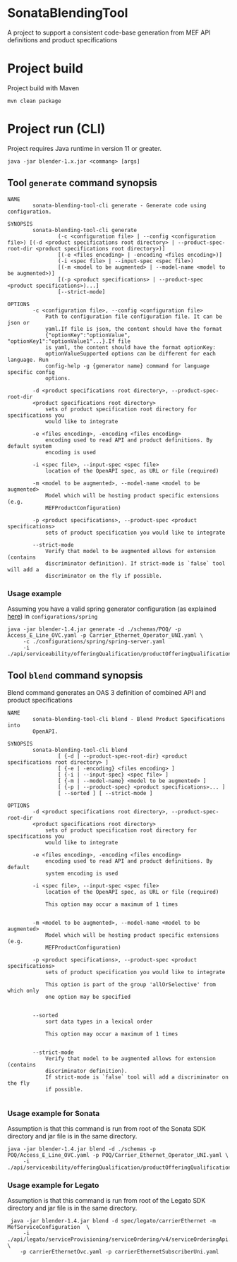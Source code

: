 # SonataBlendingTool

A project to support a consistent code-base generation from MEF API definitions and product specifications

# Project build

Project build with Maven

```shell script
mvn clean package
```

# Project run (CLI)

Project requires Java runtime in version 11 or greater.

```shell script
java -jar blender-1.x.jar <commang> [args]
```

## Tool `generate` command synopsis

```shell script
NAME
        sonata-blending-tool-cli generate - Generate code using configuration.

SYNOPSIS
        sonata-blending-tool-cli generate
                (-c <configuration file> | --config <configuration file>) [(-d <product specifications root directory> | --product-spec-root-dir <product specifications root directory>)]
                [(-e <files encoding> | -encoding <files encoding>)]
                (-i <spec file> | --input-spec <spec file>)
                [(-m <model to be augmented> | --model-name <model to be augmented>)]
                [(-p <product specifications> | --product-spec <product specifications>)...]
                [--strict-mode]

OPTIONS
        -c <configuration file>, --config <configuration file>
            Path to configuration file configuration file. It can be json or
            yaml.If file is json, the content should have the format
            {"optionKey":"optionValue", "optionKey1":"optionValue1"...}.If file
            is yaml, the content should have the format optionKey:
            optionValueSupported options can be different for each language. Run
            config-help -g {generator name} command for language specific config
            options.

        -d <product specifications root directory>, --product-spec-root-dir
        <product specifications root directory>
            sets of product specification root directory for specifications you
            would like to integrate

        -e <files encoding>, -encoding <files encoding>
            encoding used to read API and product definitions. By default system
            encoding is used

        -i <spec file>, --input-spec <spec file>
            location of the OpenAPI spec, as URL or file (required)

        -m <model to be augmented>, --model-name <model to be augmented>
            Model which will be hosting product specific extensions (e.g.
            MEFProductConfiguration)

        -p <product specifications>, --product-spec <product specifications>
            sets of product specification you would like to integrate

        --strict-mode
            Verify that model to be augmented allows for extension (contains
            discriminator definition). If strict-mode is `false` tool will add a
            discriminator on the fly if possible.

```

### Usage example

Assuming you have a valid spring generator configuration
(as explained [here](https://openapi-generator.tech/docs/generators/spring)) in `configurations/spring`

```shell script
java -jar blender-1.4.jar generate -d ./schemas/POQ/ -p Access_E_Line_OVC.yaml -p Carrier_Ethernet_Operator_UNI.yaml \ 
     -c ./configurations/spring/spring-server.yaml
     -i ./api/serviceability/offeringQualification/productOfferingQualificationManagement.api.yaml 
```

## Tool `blend` command synopsis

Blend command generates an OAS 3 definition of combined API and product specifications

```shell script
NAME
        sonata-blending-tool-cli blend - Blend Product Specifications into
        OpenAPI.

SYNOPSIS
        sonata-blending-tool-cli blend
                [ {-d | --product-spec-root-dir} <product specifications root directory> ]
                [ {-e | -encoding} <files encoding> ]
                [ {-i | --input-spec} <spec file> ]
                [ {-m | --model-name} <model to be augmented> ]
                [ {-p | --product-spec} <product specifications>... ]
                [ --sorted ] [ --strict-mode ]

OPTIONS
        -d <product specifications root directory>, --product-spec-root-dir
        <product specifications root directory>
            sets of product specification root directory for specifications you
            would like to integrate

        -e <files encoding>, -encoding <files encoding>
            encoding used to read API and product definitions. By default
            system encoding is used

        -i <spec file>, --input-spec <spec file>
            location of the OpenAPI spec, as URL or file (required)

            This option may occur a maximum of 1 times


        -m <model to be augmented>, --model-name <model to be augmented>
            Model which will be hosting product specific extensions (e.g.
            MEFProductConfiguration)

        -p <product specifications>, --product-spec <product specifications>
            sets of product specification you would like to integrate

            This option is part of the group 'allOrSelective' from which only
            one option may be specified


        --sorted
            sort data types in a lexical order

            This option may occur a maximum of 1 times


        --strict-mode
            Verify that model to be augmented allows for extension (contains
            discriminator definition).
            If strict-mode is `false` tool will add a discriminator on the fly
            if possible.
            
```

### Usage example for Sonata

Assumption is that this command is run from root of the Sonata SDK directory and jar file is in the same directory.

```shell script
java -jar blender-1.4.jar blend -d ./schemas -p POQ/Access_E_Line_OVC.yaml -p POQ/Carrier_Ethernet_Operator_UNI.yaml \ 
     -i ./api/serviceability/offeringQualification/productOfferingQualificationManagement.api.yaml 
```

### Usage example for Legato

Assumption is that this command is run from root of the Legato SDK directory and jar file is in the same directory.

```shell script
 java -jar blender-1.4.jar blend -d spec/legato/carrierEthernet -m MefServiceConfiguration  \
     -i ./api/legato/serviceProvisioning/serviceOrdering/v4/serviceOrderingApi.openapi.yaml \ 
    -p carrierEthernetOvc.yaml -p carrierEthernetSubscriberUni.yaml
```